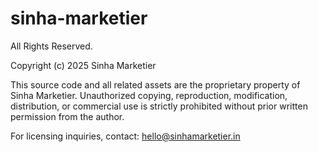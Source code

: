 # sinha-marketier

All Rights Reserved.

Copyright (c) 2025 Sinha Marketier

This source code and all related assets are the proprietary property of Sinha Marketier. Unauthorized copying, reproduction, modification, distribution, or commercial use is strictly prohibited without prior written permission from the author.

For licensing inquiries, contact: hello@sinhamarketier.in
